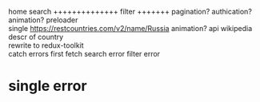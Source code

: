 home 
  search ++++++++++++++
  filter +++++++
  pagination?
  authication?
  animation?
  preloader
<br>
single
  https://restcountries.com/v2/name/Russia
  animation?
  api wikipedia descr of country
<br>
rewrite to redux-toolkit
<br>
catch errors
  first fetch
  search error 
  filter error
  
  single error
==============================
